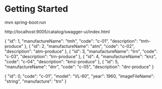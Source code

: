 # Getting Started

mvn spring-boot:run

http://localhost:9005/catalog/swagger-ui/index.html



 {
    "id": 1,
    "manufactureName": "tmh",
    "code": "c-01",
    "description": "tmh-produce"
  },
  {
    "id": 2,
    "manufactureName": "atm",
    "code": "c-02",
    "description": "atm-produce"
  },
  {
    "id": 3,
    "manufactureName": "trn",
    "code": "c-03",
    "description": "trn-produce"
  },
  {
    "id": 4,
    "manufactureName": "knz",
    "code": "c-04",
    "description": "kmz-produce"
  },
  {
    "id": 5,
    "manufactureName": "dnr",
    "code": "c-05",
    "description": "dnr-produce"
  }


  {
  "id": 0,
  "code": "с-01",
  "model": "VL-60",
  "year": 1960,
  "imageFileName": "string",
  "manufacture": "trn"
}